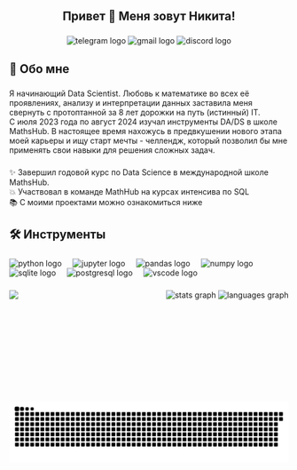 <h2 align="center">Привет 👋 Меня зовут Никита!</h2>

###

<div align="center">
  <img src="https://img.shields.io/static/v1?message=Telegram&logo=telegram&label=&color=2CA5E0&logoColor=white&labelColor=&style=for-the-badge" height="35" alt="telegram logo"  />
  <img src="https://img.shields.io/static/v1?message=Gmail&logo=gmail&label=&color=D14836&logoColor=white&labelColor=&style=for-the-badge" height="35" alt="gmail logo"  />
  <img src="https://img.shields.io/static/v1?message=Discord&logo=discord&label=&color=7289DA&logoColor=white&labelColor=&style=for-the-badge" height="35" alt="discord logo"  />
</div>

###

<h2 align="left">💭 Обо мне</h2>

###

<p align="left">Я начинающий Data Scientist. Любовь к математике во всех её проявлениях, анализу и интерпретации данных заставила меня свернуть с протоптанной за 8 лет дорожки на путь (истинный) IT. <br>С июля 2023 года по август 2024 изучал инструменты DA/DS в школе МathsHub. В настоящее время нахожусь в предвкушении нового этапа моей карьеры и ищу старт мечты - челлендж, который позволил бы мне применять свои навыки для решения сложных задач.</p>

###

<p align="left">✨ Завершил годовой курс по Data Science в международной школе MathsHub.<br>💥 Участвовал в команде MathHub на курсах интенсива по SQL<br>📚 С моими проектами можно ознакомиться ниже</p>

###

<h2 align="left">🛠 Инструменты</h2>

###

<div align="left">
  <img src="https://cdn.jsdelivr.net/gh/devicons/devicon/icons/python/python-original.svg" height="40" alt="python logo"  />
  <img width="12" />
  <img src="https://cdn.jsdelivr.net/gh/devicons/devicon/icons/jupyter/jupyter-original.svg" height="40" alt="jupyter logo"  />
  <img width="12" />
  <img src="https://cdn.jsdelivr.net/gh/devicons/devicon/icons/pandas/pandas-original.svg" height="40" alt="pandas logo"  />
  <img width="12" />
  <img src="https://cdn.jsdelivr.net/gh/devicons/devicon/icons/numpy/numpy-original.svg" height="40" alt="numpy logo"  />
  <img width="12" />
  <img src="https://cdn.jsdelivr.net/gh/devicons/devicon/icons/sqlite/sqlite-original.svg" height="40" alt="sqlite logo"  />
  <img width="12" />
  <img src="https://cdn.jsdelivr.net/gh/devicons/devicon/icons/postgresql/postgresql-original.svg" height="40" alt="postgresql logo"  />
  <img width="12" />
  <img src="https://cdn.jsdelivr.net/gh/devicons/devicon/icons/vscode/vscode-original.svg" height="40" alt="vscode logo"  />
</div>

###

<img align="left" height="200" src="https://media2.giphy.com/media/v1.Y2lkPTc5MGI3NjExOTJ3aTMxcnNnMjd0dXVtbXc5djJ3MGUxbmNpeml1NXhlZWl0ZnB2ciZlcD12MV9pbnRlcm5hbF9naWZfYnlfaWQmY3Q9Zw/wcgn5fVDjvR7pdvz4C/giphy.webp"  />

###

<div align="right">
  <img src="https://github-readme-stats.vercel.app/api?username=NikitaVarlamov&hide_title=false&hide_rank=false&show_icons=true&include_all_commits=true&count_private=true&disable_animations=false&theme=dracula&locale=en&hide_border=false&order=1" height="150" alt="stats graph"  />
  <img src="https://github-readme-stats.vercel.app/api/top-langs?username=NikitaVarlamov&locale=en&hide_title=false&layout=compact&card_width=320&langs_count=5&theme=dracula&hide_border=false&order=2" height="150" alt="languages graph"  />
</div>

###

<br clear="both">

<img src="https://raw.githubusercontent.com/NikitaVarlamov/NikitaVarlamov/output/snake.svg" alt="Snake animation" />

###

